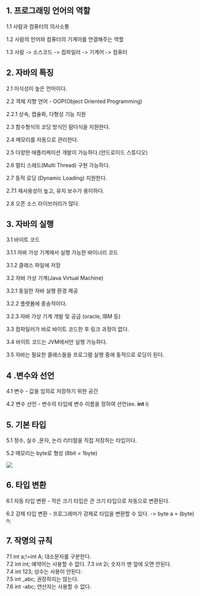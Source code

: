 ## **1. 프로그래밍 언어의 역할**

1.1 사람과 컴퓨터의 의사소통

1.2 사람의 언어와 컴퓨터의 기계어를 연결해주는 역할

1.3 사람 -> 소스코드 -> 컴파일러 -> 기계어 -> 컴퓨터


## **2. 자바의 특징**

2.1 이식성이 높은 언어이다.

2.2 객체 지향 언어 - OOP(Object Oriented Programming)

2.2.1 상속, 캡슐화, 다형성 기능 지원

2.3 함수형식의 코딩 방식인 람다식을 지원한다.

2.4 메모리를 자동으로 관리한다.

2.5 다양한 애플리케이션 개발이 가능하다.(안드로이드 스튜디오)

2.6 멀티 스레드(Multi Thread) 구현 가능하다.

2.7 동적 로딩 (Dynamic Loading) 지원한다.

2.7.1 재사용성이 높고, 유지 보수가 용이하다.

2.8 오픈 소스 라이브러리가 많다.

## **3. 자바의 실행**

3.1 바이트 코드

3.1.1 자바 가상 기계에서 실행 가능한 바이너리 코드

3.1.2 클래스 파일에 저장

3.2 자바 가상 기계(Java Virtual Machine)

3.2.1 동일한 자바 실행 환경 제공

3.2.2 플랫폼에 종송적이다.

3.2.3 자바 가상 기계 개발 및 공급 (oracle, IBM 등)

3.3 컴파일러가 바로 바이트 코드한 후 링크 과정이 없다.

3.4 바이트 코드는 JVM에서만 실행 가능하다.

3.5 자바는 필요한 클래스들을 프로그램 실행 중에 동적으로 로딩이 된다.

## **4 .변수와 선언**

4.1 변수 - 값을 임의로 저장하기 위한 공간

4.2 변수 선언 - 변수의 타입에 변수 이름을 정하여 선언(ex.  **int**  i)

## **5. 기본 타입**

5.1 정수, 실수 ,문자, 논리 리터럴을 직접 저장하는 타입이다.

5.2 메모리는 byte로 형성 (8bit = 1byte)

<img src="https://img1.daumcdn.net/thumb/R1280x0/?scode=mtistory2&fname=https%3A%2F%2Fblog.kakaocdn.net%2Fdn%2Fua4eU%2Fbtrc6SBCbrK%2FPLLuhBfmd3jdGwxQg9YMo1%2Fimg.png">

## **6. 타입 변환**

6.1 자동 타입 변환 - 작은 크기 타입은 큰 크기 타입으로 자동으로 변환된다.

6.2 강제 타입 변환 - 프로그래머가 강제로 타입을 변환할 수 있다. -> byte a = (byte) n;

## **7. 작명의 규칙**

7.1 int a;!=int A; 대소문자를 구분한다.  
7.2 int int; 예약어는 사용할 수 없다.
7.3 int 2i; 숫자가 맨 앞에 오면 안된다.  
7.4 int 123; 상수는 사용이 안된다.  
7.5 int _abc; 권장하지는 않는다.  
7.6 int -abc; 연산자는 사용할 수 없다.
